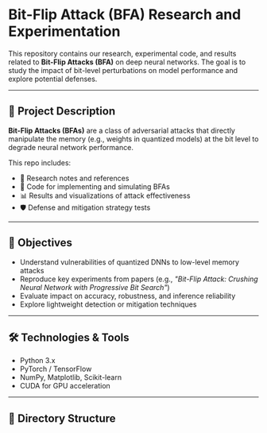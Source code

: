 #  Bit-Flip Attack (BFA) Research and Experimentation

This repository contains our research, experimental code, and results related to **Bit-Flip Attacks (BFA)** on deep neural networks. The goal is to study the impact of bit-level perturbations on model performance and explore potential defenses.

---

## 📘 Project Description

**Bit-Flip Attacks (BFAs)** are a class of adversarial attacks that directly manipulate the memory (e.g., weights in quantized models) at the bit level to degrade neural network performance.

This repo includes:
- 🔬 Research notes and references
- 🧪 Code for implementing and simulating BFAs
- 📊 Results and visualizations of attack effectiveness
- 🛡️ Defense and mitigation strategy tests

---

## 🧠 Objectives

- Understand vulnerabilities of quantized DNNs to low-level memory attacks
- Reproduce key experiments from papers (e.g., *"Bit-Flip Attack: Crushing Neural Network with Progressive Bit Search"*)
- Evaluate impact on accuracy, robustness, and inference reliability
- Explore lightweight detection or mitigation techniques

---

## 🛠️ Technologies & Tools

- Python 3.x
- PyTorch / TensorFlow
- NumPy, Matplotlib, Scikit-learn
- CUDA for GPU acceleration

---

## 📁 Directory Structure
